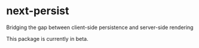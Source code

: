 # next-persist
Bridging the gap between client-side persistence and server-side rendering

This package is currently in beta. 